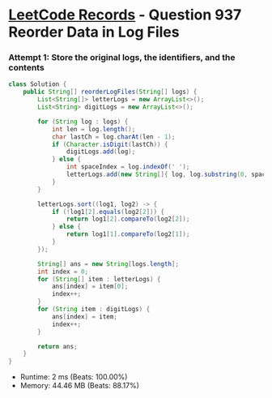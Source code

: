 # [LeetCode Records](../../README.md) - Question 937 Reorder Data in Log Files

### Attempt 1: Store the original logs, the identifiers, and the contents
```java
class Solution {
    public String[] reorderLogFiles(String[] logs) {
        List<String[]> letterLogs = new ArrayList<>();
        List<String> digitLogs = new ArrayList<>();

        for (String log : logs) {
            int len = log.length();
            char lastCh = log.charAt(len - 1);
            if (Character.isDigit(lastCh)) {
                digitLogs.add(log);
            } else {
                int spaceIndex = log.indexOf(' ');
                letterLogs.add(new String[]{ log, log.substring(0, spaceIndex), log.substring(spaceIndex + 1, len)});
            }
        }

        letterLogs.sort((log1, log2) -> {
            if (!log1[2].equals(log2[2])) {
                return log1[2].compareTo(log2[2]);
            } else {
                return log1[1].compareTo(log2[1]);
            }
        });

        String[] ans = new String[logs.length];
        int index = 0;
        for (String[] item : letterLogs) {
            ans[index] = item[0];
            index++;
        }
        for (String item : digitLogs) {
            ans[index] = item;
            index++;
        }

        return ans;
    }
}
```
- Runtime: 2 ms (Beats: 100.00%)
- Memory: 44.46 MB (Beats: 88.17%)

<br>
